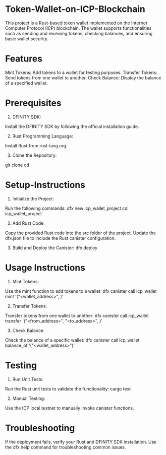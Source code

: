 # Token-Wallet-on-ICP-Blockchain

This project is a Rust-based token wallet implemented on the Internet Computer Protocol (ICP) blockchain. The wallet supports functionalities such as sending and receiving tokens, checking balances, and ensuring basic wallet security.


# Features

Mint Tokens: Add tokens to a wallet for testing purposes.
Transfer Tokens: Send tokens from one wallet to another.
Check Balance: Display the balance of a specified wallet.


# Prerequisites

1. DFINITY SDK:
   
Install the DFINITY SDK by following the official installation guide.

2. Rust Programming Language:
   
Install Rust from rust-lang.org.

3. Clone the Repository:
   
git clone <repository-url>
cd <repository-folder>



# Setup-Instructions

1. Initialize the Project:
   
Run the following commands:
dfx new icp_wallet_project
cd icp_wallet_project

2. Add Rust Code:
   
Copy the provided Rust code into the src folder of the project.
Update the dfx.json file to include the Rust canister configuration.

3. Build and Deploy the Canister:
dfx deploy


# Usage Instructions

1. Mint Tokens:

Use the mint function to add tokens to a wallet:
dfx canister call icp_wallet mint '("<wallet_address>", <amount>)'

2. Transfer Tokens:

Transfer tokens from one wallet to another:
dfx canister call icp_wallet transfer '("<from_address>", "<to_address>", <amount>)'

3. Check Balance:

Check the balance of a specific wallet:
dfx canister call icp_wallet balance_of '("<wallet_address>")'


# Testing

1. Run Unit Tests:

Run the Rust unit tests to validate the functionality:
cargo test

2. Manual Testing:

Use the ICP local testnet to manually invoke canister functions.


# Troubleshooting

If the deployment fails, verify your Rust and DFINITY SDK installation.
Use the dfx help command for troubleshooting common issues.

